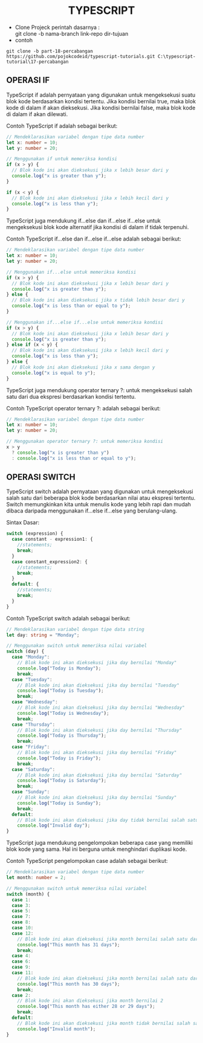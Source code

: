 <div align="center">
  
# TYPESCRIPT

</div>

- Clone Projeck
  perintah dasarnya : <br>
  git clone -b nama-branch link-repo dir-tujuan
- contoh

```
git clone -b part-18-percabangan https://github.com/pojokcodeid/typescript-tutorials.git C:\typescript-tutorial\17-percabangan
```


## OPERASI IF

TypeScript if adalah pernyataan yang digunakan untuk mengeksekusi suatu blok kode berdasarkan kondisi tertentu. Jika kondisi bernilai true, maka blok kode di dalam if akan dieksekusi. Jika kondisi bernilai false, maka blok kode di dalam if akan dilewati.

Contoh TypeScript if adalah sebagai berikut:

```ts
// Mendeklarasikan variabel dengan tipe data number
let x: number = 10;
let y: number = 20;

// Menggunakan if untuk memeriksa kondisi
if (x > y) {
  // Blok kode ini akan dieksekusi jika x lebih besar dari y
  console.log("x is greater than y");
}

if (x < y) {
  // Blok kode ini akan dieksekusi jika x lebih kecil dari y
  console.log("x is less than y");
}
```

TypeScript juga mendukung if...else dan if...else if...else untuk mengeksekusi blok kode alternatif jika kondisi di dalam if tidak terpenuhi.

Contoh TypeScript if...else dan if...else if...else adalah sebagai berikut:

```ts
// Mendeklarasikan variabel dengan tipe data number
let x: number = 10;
let y: number = 20;

// Menggunakan if...else untuk memeriksa kondisi
if (x > y) {
  // Blok kode ini akan dieksekusi jika x lebih besar dari y
  console.log("x is greater than y");
} else {
  // Blok kode ini akan dieksekusi jika x tidak lebih besar dari y
  console.log("x is less than or equal to y");
}

// Menggunakan if...else if...else untuk memeriksa kondisi
if (x > y) {
  // Blok kode ini akan dieksekusi jika x lebih besar dari y
  console.log("x is greater than y");
} else if (x < y) {
  // Blok kode ini akan dieksekusi jika x lebih kecil dari y
  console.log("x is less than y");
} else {
  // Blok kode ini akan dieksekusi jika x sama dengan y
  console.log("x is equal to y");
}
```

TypeScript juga mendukung operator ternary ?: untuk mengeksekusi salah satu dari dua ekspresi berdasarkan kondisi tertentu.

Contoh TypeScript operator ternary ?: adalah sebagai berikut:

```ts
// Mendeklarasikan variabel dengan tipe data number
let x: number = 10;
let y: number = 20;

// Menggunakan operator ternary ?: untuk memeriksa kondisi
x > y
  ? console.log("x is greater than y")
  : console.log("x is less than or equal to y");
```

## OPERASI SWITCH

TypeScript switch adalah pernyataan yang digunakan untuk mengeksekusi salah satu dari beberapa blok kode berdasarkan nilai atau ekspresi tertentu. Switch memungkinkan kita untuk menulis kode yang lebih rapi dan mudah dibaca daripada menggunakan if...else if...else yang berulang-ulang.

Sintax Dasar:

```ts
switch (expression) {
  case constant - expression1: {
    //statements;
    break;
  }
  case constant_expression2: {
    //statements;
    break;
  }
  default: {
    //statements;
    break;
  }
}
```

Contoh TypeScript switch adalah sebagai berikut:

```ts
// Mendeklarasikan variabel dengan tipe data string
let day: string = "Monday";

// Menggunakan switch untuk memeriksa nilai variabel
switch (day) {
  case "Monday":
    // Blok kode ini akan dieksekusi jika day bernilai "Monday"
    console.log("Today is Monday");
    break;
  case "Tuesday":
    // Blok kode ini akan dieksekusi jika day bernilai "Tuesday"
    console.log("Today is Tuesday");
    break;
  case "Wednesday":
    // Blok kode ini akan dieksekusi jika day bernilai "Wednesday"
    console.log("Today is Wednesday");
    break;
  case "Thursday":
    // Blok kode ini akan dieksekusi jika day bernilai "Thursday"
    console.log("Today is Thursday");
    break;
  case "Friday":
    // Blok kode ini akan dieksekusi jika day bernilai "Friday"
    console.log("Today is Friday");
    break;
  case "Saturday":
    // Blok kode ini akan dieksekusi jika day bernilai "Saturday"
    console.log("Today is Saturday");
    break;
  case "Sunday":
    // Blok kode ini akan dieksekusi jika day bernilai "Sunday"
    console.log("Today is Sunday");
    break;
  default:
    // Blok kode ini akan dieksekusi jika day tidak bernilai salah satu dari case di atas
    console.log("Invalid day");
}
```

TypeScript juga mendukung pengelompokan beberapa case yang memiliki blok kode yang sama. Hal ini berguna untuk menghindari duplikasi kode.

Contoh TypeScript pengelompokan case adalah sebagai berikut:

```ts
// Mendeklarasikan variabel dengan tipe data number
let month: number = 2;

// Menggunakan switch untuk memeriksa nilai variabel
switch (month) {
  case 1:
  case 3:
  case 5:
  case 7:
  case 8:
  case 10:
  case 12:
    // Blok kode ini akan dieksekusi jika month bernilai salah satu dari case di atas
    console.log("This month has 31 days");
    break;
  case 4:
  case 6:
  case 9:
  case 11:
    // Blok kode ini akan dieksekusi jika month bernilai salah satu dari case di atas
    console.log("This month has 30 days");
    break;
  case 2:
    // Blok kode ini akan dieksekusi jika month bernilai 2
    console.log("This month has either 28 or 29 days");
    break;
  default:
    // Blok kode ini akan dieksekusi jika month tidak bernilai salah satu dari case di atas
    console.log("Invalid month");
}
```
